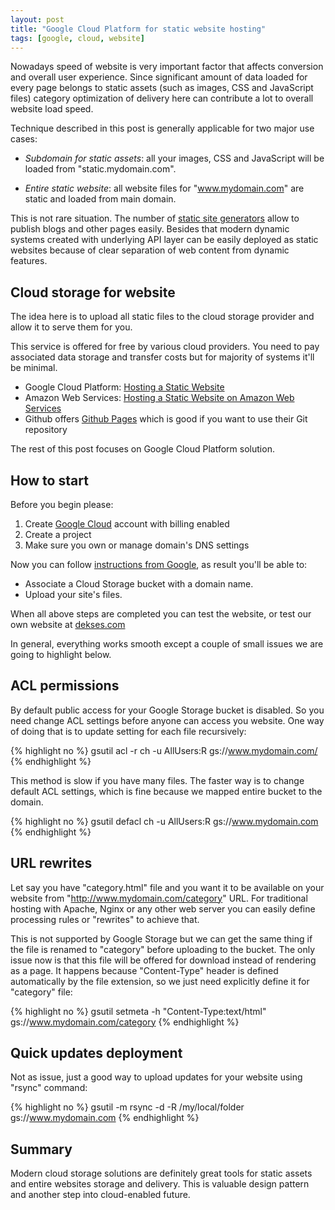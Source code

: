 ```yaml
---
layout: post
title: "Google Cloud Platform for static website hosting"
tags: [google, cloud, website]
---
```


Nowadays speed of website is very important factor that affects conversion and
overall user experience. Since significant amount of data loaded for every
page belongs to static assets (such as images, CSS and JavaScript files)
category optimization of delivery here can contribute a lot to overall website load
speed.

Technique described in this post is generally applicable for two major use
cases:

* _Subdomain for static assets_: all your images, CSS and
JavaScript will be loaded from "static.mydomain.com".

* _Entire static website_: all website files for "www.mydomain.com" are static
and loaded from main domain. 

This is not rare situation. The number of 
[static site generators](https://www.staticgen.com/) allow to publish blogs
and other pages easily. Besides that modern dynamic systems created with
underlying API layer can be easily deployed as static websites because of
clear separation of web content from dynamic features.


## Cloud storage for website

The idea here is to upload all static files to the cloud storage provider and
allow it to serve them for you.

This service is offered for free by various cloud providers. You need to pay
associated data storage and transfer costs but for majority of systems it'll
be minimal.

* Google Cloud Platform: [Hosting a Static
Website](https://cloud.google.com/storage/docs/hosting-static-website)
* Amazon Web Services: [Hosting a Static Website on Amazon Web
Services](http://docs.aws.amazon.com/gettingstarted/latest/swh/website-hosting-intro.html)
* Github offers [Github Pages](https://pages.github.com/) which is good if you
want to use their Git repository

The rest of this post focuses on Google Cloud Platform solution.


## How to start

Before you begin please:

1. Create [Google Cloud](https://cloud.google.com/) account with billing enabled
1. Create a project
1. Make sure you own or manage domain's DNS settings

Now you can follow [instructions from
Google](https://cloud.google.com/storage/docs/hosting-static-website), 
as result you'll be able to:

* Associate a Cloud Storage bucket with a domain name.
* Upload your site's files.

When all above steps are completed you can test the website, or test our own
website at [dekses.com](http://dekses.com)

In general, everything works smooth except a couple of small issues we are
going to highlight below.


## ACL permissions

By default public access for your Google Storage bucket is disabled. So you
need change ACL settings before anyone can access you website. One way of 
doing that is to update setting for each file recursively:

{% highlight no %}
gsutil acl -r ch -u AllUsers:R gs://www.mydomain.com/
{% endhighlight %}

This method is slow if you have many files. The faster way is to change
default ACL settings, which is fine because we mapped entire bucket to the
domain.

{% highlight no %}
gsutil defacl ch -u AllUsers:R gs://www.mydomain.com
{% endhighlight %}


## URL rewrites

Let say you have "category.html" file and you want it to be available on your
website from "http://www.mydomain.com/category" URL. For traditional hosting
with Apache, Nginx or any other web server you can easily define processing
rules or "rewrites" to achieve that.

This is not supported by Google Storage but we can get the same thing if the
file is renamed to "category" before uploading to the bucket. The only issue
now is that this file will be offered for download instead of rendering as a
page. It happens because "Content-Type" header is defined automatically by the
file extension, so we just need explicitly define it for "category" file:

{% highlight no %}
gsutil setmeta -h "Content-Type:text/html" gs://www.mydomain.com/category
{% endhighlight %}


## Quick updates deployment

Not as issue, just a good way to upload updates for your website using "rsync"
command:

{% highlight no %}
gsutil -m rsync -d -R /my/local/folder gs://www.mydomain.com
{% endhighlight %}


## Summary

Modern cloud storage solutions are definitely great tools for static assets
and entire websites storage and delivery. This is valuable design
pattern and another step into cloud-enabled future.
